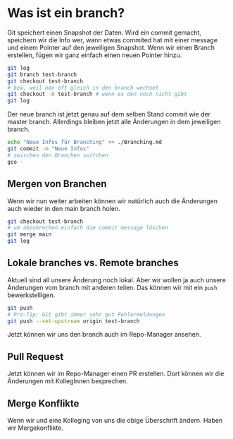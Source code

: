 # Was ist ein branch?

Git speichert einen Snapshot der Daten. Wird ein commit gemacht, speichern wir die Info wer, wann etwas commited hat mit einer message und einem Pointer auf den jeweiligen Snapshot.
Wenn wir einen Branch erstellen, fügen wir ganz einfach einen neuen Pointer hinzu.

```bash
git log
git branch test-branch
git checkout test-branch
# bzw. weil man oft gleich in den branch wechset
git checkout -b test-branch # wenn es den noch nicht gibt
git log
```

Der neue branch ist jetzt genau auf dem selben Stand commit wie der master branch. Allerdings bleiben jetzt alle Änderungen in dem jeweiligen branch.

```bash
echo "Neue Infos für Branching" >> ./Branching.md
git commit -m "Neue Infos"
# zwischen den Branchen switchen
gco -
```

## Mergen von Branchen

Wenn wir nun weiter arbeiten können wir natürlich auch die Änderungen auch wieder in den main branch holen.

```bash
git checkout test-branch
# um abzubrechen einfach die commit message löschen
git merge main
git log
```

## Lokale branches vs. Remote branches

Aktuell sind all unsere Änderung noch lokal. Aber wir wollen ja auch unsere Änderungen vom branch mit anderen teilen. Das können wir mit ein `push` bewerkstelligen.

```bash
git push
# Pro-Tip: Git gibt immer sehr gut Fehlermeldungen
git push --set-upstream origin test-branch
```

Jetzt können wir uns den branch auch im Repo-Manager ansehen.

## Pull Request

Jetzt können wir im Repo-Manager einen PR erstellen. Dort können wir die Änderungen mit KollegInnen besprechen.

## Merge Konflikte

Wenn wir und eine Kolleging von uns die obige Überschrift ändern. Haben wir Mergekonflikte.
